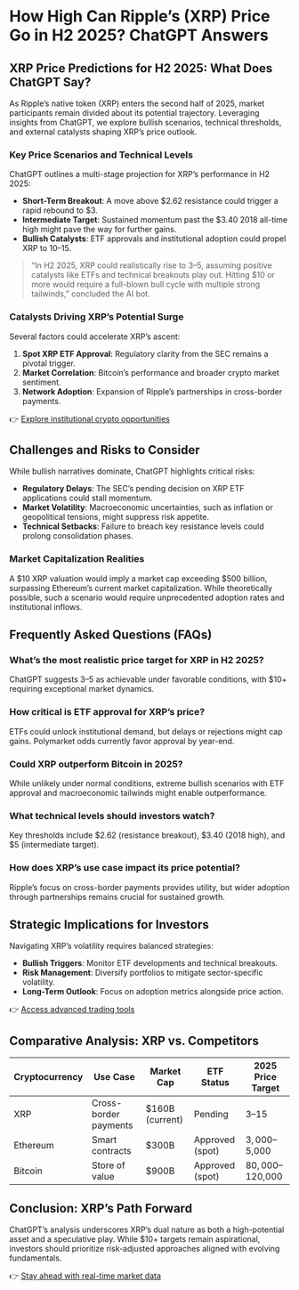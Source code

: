 # How High Can Ripple’s (XRP) Price Go in H2 2025? ChatGPT Answers

## XRP Price Predictions for H2 2025: What Does ChatGPT Say?

As Ripple’s native token (XRP) enters the second half of 2025, market participants remain divided about its potential trajectory. Leveraging insights from ChatGPT, we explore bullish scenarios, technical thresholds, and external catalysts shaping XRP’s price outlook.

### Key Price Scenarios and Technical Levels

ChatGPT outlines a multi-stage projection for XRP’s performance in H2 2025:
- **Short-Term Breakout**: A move above $2.62 resistance could trigger a rapid rebound to $3.
- **Intermediate Target**: Sustained momentum past the $3.40 2018 all-time high might pave the way for further gains.
- **Bullish Catalysts**: ETF approvals and institutional adoption could propel XRP to $10–$15.

> “In H2 2025, XRP could realistically rise to $3–$5, assuming positive catalysts like ETFs and technical breakouts play out. Hitting $10 or more would require a full-blown bull cycle with multiple strong tailwinds,” concluded the AI bot.

### Catalysts Driving XRP’s Potential Surge

Several factors could accelerate XRP’s ascent:
1. **Spot XRP ETF Approval**: Regulatory clarity from the SEC remains a pivotal trigger.
2. **Market Correlation**: Bitcoin’s performance and broader crypto market sentiment.
3. **Network Adoption**: Expansion of Ripple’s partnerships in cross-border payments.

👉 [Explore institutional crypto opportunities](https://bit.ly/okx-bonus)

## Challenges and Risks to Consider

While bullish narratives dominate, ChatGPT highlights critical risks:
- **Regulatory Delays**: The SEC’s pending decision on XRP ETF applications could stall momentum.
- **Market Volatility**: Macroeconomic uncertainties, such as inflation or geopolitical tensions, might suppress risk appetite.
- **Technical Setbacks**: Failure to breach key resistance levels could prolong consolidation phases.

### Market Capitalization Realities

A $10 XRP valuation would imply a market cap exceeding $500 billion, surpassing Ethereum’s current market capitalization. While theoretically possible, such a scenario would require unprecedented adoption rates and institutional inflows.

## Frequently Asked Questions (FAQs)

### What’s the most realistic price target for XRP in H2 2025?
ChatGPT suggests $3–$5 as achievable under favorable conditions, with $10+ requiring exceptional market dynamics.

### How critical is ETF approval for XRP’s price?
ETFs could unlock institutional demand, but delays or rejections might cap gains. Polymarket odds currently favor approval by year-end.

### Could XRP outperform Bitcoin in 2025?
While unlikely under normal conditions, extreme bullish scenarios with ETF approval and macroeconomic tailwinds might enable outperformance.

### What technical levels should investors watch?
Key thresholds include $2.62 (resistance breakout), $3.40 (2018 high), and $5 (intermediate target).

### How does XRP’s use case impact its price potential?
Ripple’s focus on cross-border payments provides utility, but wider adoption through partnerships remains crucial for sustained growth.

## Strategic Implications for Investors

Navigating XRP’s volatility requires balanced strategies:
- **Bullish Triggers**: Monitor ETF developments and technical breakouts.
- **Risk Management**: Diversify portfolios to mitigate sector-specific volatility.
- **Long-Term Outlook**: Focus on adoption metrics alongside price action.

👉 [Access advanced trading tools](https://bit.ly/okx-bonus)

## Comparative Analysis: XRP vs. Competitors

| Cryptocurrency | Use Case | Market Cap | ETF Status | 2025 Price Target |
|----------------|----------|------------|------------|-------------------|
| XRP            | Cross-border payments | $160B (current) | Pending | $3–$15 |
| Ethereum       | Smart contracts | $300B | Approved (spot) | $3,000–$5,000 |
| Bitcoin        | Store of value | $900B | Approved (spot) | $80,000–$120,000 |

## Conclusion: XRP’s Path Forward

ChatGPT’s analysis underscores XRP’s dual nature as both a high-potential asset and a speculative play. While $10+ targets remain aspirational, investors should prioritize risk-adjusted approaches aligned with evolving fundamentals.

👉 [Stay ahead with real-time market data](https://bit.ly/okx-bonus)